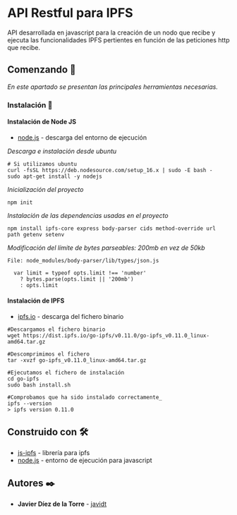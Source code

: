 # API Restful para IPFS

API desarrollada en javascript para la creación de un nodo que recibe
y ejecuta las funcionalidades IPFS pertientes en función de las peticiones http
que recibe.

## Comenzando 🚀

_En este apartado se presentan las principales herramientas necesarias._

### Instalación 🔧

#### Instalación de Node JS 

* [node.js](https://nodejs.org/es/download/) - descarga del entorno de ejecución

_Descarga e instalación desde ubuntu_

```
# Si utilizamos ubuntu
curl -fsSL https://deb.nodesource.com/setup_16.x | sudo -E bash -
sudo apt-get install -y nodejs
```

_Inicialización del proyecto_

```
npm init
```

_Instalación de las dependencias usadas en el proyecto_
```
npm install ipfs-core express body-parser cids method-override url path getenv setenv
```

_Modificación del límite de bytes parseables: 200mb en vez de 50kb_
```
File: node_modules/body-parser/lib/types/json.js

  var limit = typeof opts.limit !== 'number'
    ? bytes.parse(opts.limit || '200mb')
    : opts.limit
```


#### Instalación de IPFS

* [ipfs.io](https://dist.ipfs.io/#go-ipfs) - descarga del fichero binario

```
#Descargamos el fichero binario
wget https://dist.ipfs.io/go-ipfs/v0.11.0/go-ipfs_v0.11.0_linux-amd64.tar.gz

#Descomprimimos el fichero
tar -xvzf go-ipfs_v0.11.0_linux-amd64.tar.gz

#Ejecutamos el fichero de instalación
cd go-ipfs
sudo bash install.sh

#Comprobamos que ha sido instalado correctamente_
ipfs --version
> ipfs version 0.11.0
```


## Construido con 🛠️

* [js-ipfs](https://js.ipfs.io/) - librería para ipfs
* [node.js](https://nodejs.org/es/) - entorno de ejecución para javascript

## Autores ✒️

* **Javier Díez de la Torre** - [javidt](https://github.com/javidt)
